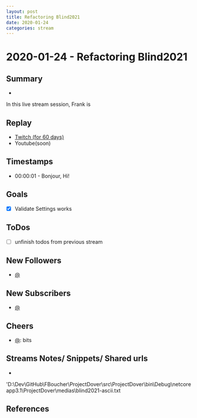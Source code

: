 ```yaml
---
layout: post
title: Refactoring Blind2021
date: 2020-01-24
categories: stream
---
```



# 2020-01-24 - Refactoring Blind2021

## Summary
-

In this live stream session, Frank is 

## Replay


- [Twitch (for 60 days)](https://www.twitch.tv/videos/)
- Youtube(soon)


## Timestamps


- 00:00:01 - Bonjour, Hi!


Goals
-----

- [X] Validate Settings works



ToDos
-----
- [ ] unfinish todos from previous stream


New Followers
-------------

- [@](https://www.twitch.tv/)


New Subscribers
---------------

- [@](https://www.twitch.tv/)



Cheers
------

- [@](https://www.twitch.tv/):  bits



Streams Notes/ Snippets/ Shared urls
-----------------------------------

- 
'D:\Dev\GitHub\FBoucher\ProjectDover\src\ProjectDover\bin\Debug\netcoreapp3.1\ProjectDover\medias\blind2021-ascii.txt


References
----------

